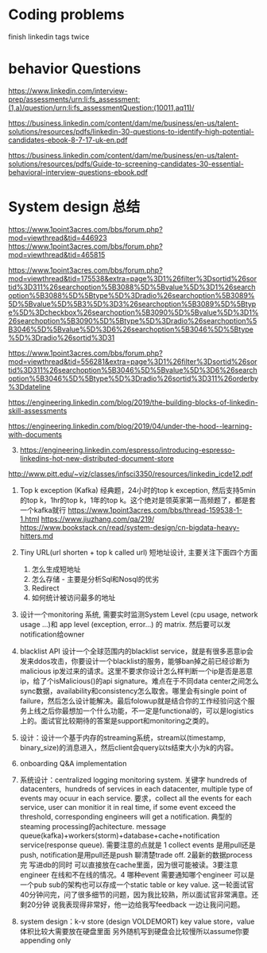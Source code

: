 # Coding problems
finish linkedin tags twice

# behavior Questions
https://www.linkedin.com/interview-prep/assessments/urn:li:fs_assessment:(1,a)/question/urn:li:fs_assessmentQuestion:(10011,aq11)/

https://business.linkedin.com/content/dam/me/business/en-us/talent-solutions/resources/pdfs/linkedin-30-questions-to-identify-high-potential-candidates-ebook-8-7-17-uk-en.pdf

https://business.linkedin.com/content/dam/me/business/en-us/talent-solutions/resources/pdfs/Guide-to-screening-candidates-30-essential-behavioral-interview-questions-ebook.pdf

# System design 总结
https://www.1point3acres.com/bbs/forum.php?mod=viewthread&tid=446923
https://www.1point3acres.com/bbs/forum.php?mod=viewthread&tid=465815

https://www.1point3acres.com/bbs/forum.php?mod=viewthread&tid=175538&extra=page%3D1%26filter%3Dsortid%26sortid%3D311%26searchoption%5B3088%5D%5Bvalue%5D%3D1%26searchoption%5B3088%5D%5Btype%5D%3Dradio%26searchoption%5B3089%5D%5Bvalue%5D%5B3%5D%3D3%26searchoption%5B3089%5D%5Btype%5D%3Dcheckbox%26searchoption%5B3090%5D%5Bvalue%5D%3D1%26searchoption%5B3090%5D%5Btype%5D%3Dradio%26searchoption%5B3046%5D%5Bvalue%5D%3D6%26searchoption%5B3046%5D%5Btype%5D%3Dradio%26sortid%3D31

https://www.1point3acres.com/bbs/forum.php?mod=viewthread&tid=556281&extra=page%3D1%26filter%3Dsortid%26sortid%3D311%26searchoption%5B3046%5D%5Bvalue%5D%3D6%26searchoption%5B3046%5D%5Btype%5D%3Dradio%26sortid%3D311%26orderby%3Ddateline

https://engineering.linkedin.com/blog/2019/the-building-blocks-of-linkedin-skill-assessments

https://engineering.linkedin.com/blog/2019/04/under-the-hood--learning-with-documents

3. https://engineering.linkedin.com/espresso/introducing-espresso-linkedins-hot-new-distributed-document-store

http://www.pitt.edu/~viz/classes/infsci3350/resources/linkedin_icde12.pdf

1. Top k exception (Kafka)
经典题，24小时的top k exception, 然后支持5min的top k，1hr的top k，1年的top k。这个绝对是领英家第一高频题了，都是套一个kafka就行
https://www.1point3acres.com/bbs/thread-159538-1-1.html 
https://www.jiuzhang.com/qa/219/
https://www.bookstack.cn/read/system-design/cn-bigdata-heavy-hitters.md

3. Tiny URL(url shorten + top k called url)
短地址设计, 主要关注下面四个方面
   1. 怎么生成短地址
   2. 怎么存储 - 主要是分析Sql和Nosql的优劣
   3. Redirect
   4. 如何统计被访问最多的地址

4. 设计一个monitoring 系统, 需要实时监测System Level (cpu usage, network usage ...)和 app level (exception, error...) 的 matrix.‍‍‍‌‍‍‍‍‍‌‍‍‌‍‌‍‌‍‍ 然后要可以发notification给owner

5. blacklist API 
设计一个全球范围内的blacklist service，就是有很多恶意ip会发来ddos攻击，你要设计一个blacklist的服务，能够ban掉之前已经诊断为malicious ip发过来的请求。这里不要求你设计怎么样判断一个ip是否是恶意ip，给了个isMalicious()的api signature。难点在于不同data center之间怎么sync数据，availability和consistency怎么取舍。哪里会有single point of failure，然后怎么设计能解决。最后folowup就是结合你的工作经验问这个服务上线之后你最想加一个什么功能，不一定是functional的，可以是logistics上的。面试官比较期待的答案是support和monitoring之类的。

6. 设计：设计一个基于内存的streaming系统，stream以(timestamp, binary_si‍‍‍‌‍‍‍‍‍‌‍‍‌‍‌‍‌‍‍ze)的消息进入，然后client会query以ts结束大小为k的内容。

7. onboarding Q&A implementation

8. 系统设计：centralized logging
 monitoring system. 关键字 hundreds of datacenters,  hundreds of services in e‍‍‍‌‍‍‍‍‍‌‍‍‌‍‌‍‌‌‌ach datacenter, multiple type of events may ocuur in each service. 要求，collect all the events for each service, user can monitior it in real time, if some event exceed the threshold, corresponding engineers will get a notification. 典型的steaming processing的achitecture. message queue(kafka)+workers(storm)+database+cache+notification service(response queue). 需要注意的点就是 1 collect events 是用pull还是push, notification是用pull还是push 聊清楚trade off. 2最新的数据process完 写进db的同时 可以直接放在cache里面，因为很可能被读。3要注意engineer 在线和不在线的情况。4 哪种event 需要通知哪个engineer 可以是一个pub sub的架构也可以存成一个static table or key value. 这一轮面试官40分钟问完，问了很多细节的问题，因为我比较熟，所以面试官非常满意。还剩20分钟 说我表现得非常好，他一边给我写feedback 一边让我问问题。

10. system design：k-v store (design VOLDEMORT)
key value store，value体积比较大需要放在硬盘里面 另外随机写到硬盘会比较慢所以assume你要appending only 
